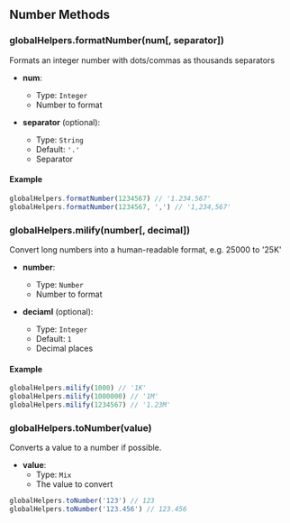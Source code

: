 ## Number Methods


### globalHelpers.formatNumber(num[, separator])

Formats an integer number with dots/commas as thousands separators

- **num**:
  - Type: `Integer`
  - Number to format

- **separator** (optional):
  - Type: `String`
  - Default: `'.'`
  - Separator

#### Example

```js
globalHelpers.formatNumber(1234567) // '1.234.567'
globalHelpers.formatNumber(1234567, ',') // '1,234,567'
```


### globalHelpers.milify(number[, decimal])

Convert long numbers into a human-readable format, e.g. 25000 to '25K'

- **number**:
  - Type: `Number`
  - Number to format

- **deciaml** (optional):
  - Type: `Integer`
  - Default: `1`
  - Decimal places

#### Example

```js
globalHelpers.milify(1000) // '1K'
globalHelpers.milify(1000000) // '1M'
globalHelpers.milify(1234567) // '1.23M'
```

### globalHelpers.toNumber(value)

Converts a value to a number if possible.

- **value**:
  - Type: `Mix`
  - The value to convert

```js
globalHelpers.toNumber('123') // 123
globalHelpers.toNumber('123.456') // 123.456
```